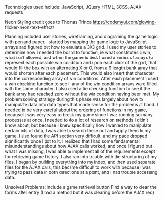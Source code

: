 Technologies used include: JavaScript, JQuery HTML, SCSS, AJAX requests, 

Neon Styling credit goes to Thomas Trinca
https://codemyui.com/glowing-flicker-neon-text-effect/

Planning included user stories, wireframing, and diagraming the game logic with pen and paper. I started by mapping the game logic to JavaScript arrays and figured out how to emulate a 3X3 grid. I used my user stories to determine how I needed the board to function, ie what constitutes a win, what isn’t allowed, and when the game is tied.
I used a series of arrays to represent each possible win condition and upon each click of the grid, that would fill the box  with an alternating X or O, from a  9 length bank array that would shorten after each placement. This would also insert that character into the corresponding array of win conditions. After each placement I used a win checking function to see if any of the win condition arrays were filled with the same character. I also used a tie checking function to see if the bank array had reached zero without the win condition having been met. My problem solving strategy during this phase was largely about how to manipulate data into data types that made sense for the problems at hand. I needed to be very careful about the ordering of functions in my game, because it was very easy to break my game since I was running so many processes at once. I needed to do a lot of research on methods I didn’t know about, but because I knew specifically how I wanted to manipulate certain bits of data, I was able to search these out and apply them to my game. 
I also found the API section very difficult, and my pace dropped significantly once I got to it. I realized that I had some fundamental misunderstandings about how AJAX calls worked, and once I figured out what I was missing, I was able to implement all of the requirements except for retrieving game history. I also ran into trouble with the structuring of my files. I began by building everything into my index, and then used separate files for the AJAX calls, this became difficult to work with because I was trying to pass data in both directions at a point, and I had trouble accessing data.  

Unsolved Problems:
Include a game retrieval button
Find a way to clear the forms after entry (I had a method but it was clearing before the AJAX req)  
